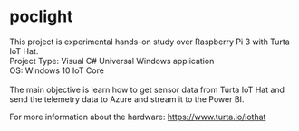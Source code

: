 # poclight
This project is experimental hands-on study over Raspberry Pi 3 with Turta IoT Hat.<br>
Project Type: Visual C# Universal Windows application<br>
OS: Windows 10 IoT Core<br>
<br>
The main objective is learn how to get sensor data from Turta IoT Hat and send the telemetry data to Azure and stream it to the Power BI.

For more information about the hardware: 
https://www.turta.io/iothat

